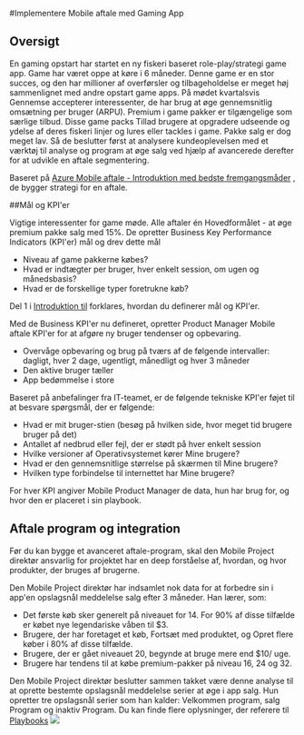 <properties 
    pageTitle="Azure Mobile aftale implementering for Gaming App"
    description="Gaming app scenarie at implementere Azure Mobile aftale" 
    services="mobile-engagement" 
    documentationCenter="mobile" 
    authors="piyushjo"
    manager="dwrede"
    editor=""/>

<tags
    ms.service="mobile-engagement"
    ms.devlang="na"
    ms.topic="article"
    ms.tgt_pltfrm="mobile-multiple"
    ms.workload="mobile" 
    ms.date="08/19/2016"
    ms.author="piyushjo"/>

#<a name="implement-mobile-engagement-with-gaming-app"></a>Implementere Mobile aftale med Gaming App

## <a name="overview"></a>Oversigt

En gaming opstart har startet en ny fiskeri baseret role-play/strategi game app. Game har været oppe at køre i 6 måneder. Denne game er en stor succes, og den har millioner af overførsler og tilbageholdelse er meget høj sammenlignet med andre opstart game apps. På mødet kvartalsvis Gennemse accepterer interessenter, de har brug at øge gennemsnitlig omsætning per bruger (ARPU). Premium i game pakker er tilgængelige som særlige tilbud. Disse game packs Tillad brugere at opgradere udseende og ydelse af deres fiskeri linjer og lures eller tackles i game. Pakke salg er dog meget lav. Så de beslutter først at analysere kundeoplevelsen med et værktøj til analyse og program at øge salg ved hjælp af avancerede derefter for at udvikle en aftale segmentering.

Baseret på [Azure Mobile aftale - Introduktion med bedste fremgangsmåder](mobile-engagement-getting-started-best-practices.md) , de bygger strategi for en aftale.

##<a name="objectives-and-kpis"></a>Mål og KPI'er

Vigtige interessenter for game møde. Alle aftaler én Hovedformålet - at øge premium pakke salg med 15%. De opretter Business Key Performance Indicators (KPI'er) mål og drev dette mål

* Niveau af game pakkerne købes?
* Hvad er indtægter per bruger, hver enkelt session, om ugen og månedsbasis?
* Hvad er de forskellige typer foretrukne køb?

Del 1 i [Introduktion til](mobile-engagement-getting-started-best-practices.md) forklares, hvordan du definerer mål og KPI'er. 

Med de Business KPI'er nu defineret, opretter Product Manager Mobile aftale KPI'er for at afgøre ny bruger tendenser og opbevaring.

* Overvåge opbevaring og brug på tværs af de følgende intervaller: dagligt, hver 2 dage, ugentligt, månedligt og hver 3 måneder
* Den aktive bruger tæller
* App bedømmelse i store

Baseret på anbefalinger fra IT-teamet, er de følgende tekniske KPI'er føjet til at besvare spørgsmål, der er følgende:

* Hvad er mit bruger-stien (besøg på hvilken side, hvor meget tid brugere bruger på det)
* Antallet af nedbrud eller fejl, der er stødt på hver enkelt session
* Hvilke versioner af Operativsystemet kører Mine brugere?
* Hvad er den gennemsnitlige størrelse på skærmen til Mine brugere?
* Hvilken type forbindelse til internettet har Mine brugere?

For hver KPI angiver Mobile Product Manager de data, hun har brug for, og hvor den er placeret i sin playbook.

## <a name="engagement-program-and-integration"></a>Aftale program og integration

Før du kan bygge et avanceret aftale-program, skal den Mobile Project direktør ansvarlig for projektet har en deep forståelse af, hvordan, og hvor produkter, der bruges af brugerne.

Den Mobile Project direktør har indsamlet nok data for at forbedre sin i app'en opslagsnål meddelelse salg efter 3 måneder. Han lærer, som:

* Det første køb sker generelt på niveauet for 14. For 90% af disse tilfælde er købet nye legendariske våben til $3.
* Brugere, der har foretaget et køb, Fortsæt med produktet, og Opret flere køber i 80% af disse tilfælde.
* Brugere, der er gået niveauet 20, begynde at bruge mere end $10/ uge.
* Brugere har tendens til at købe premium-pakker på niveau 16, 24 og 32.

Den Mobile Project direktør beslutter sammen takket være denne analyse til at oprette bestemte opslagsnål meddelelse serier at øge i app salg. Hun opretter tre opslagsnål serier som han kalder: Velkommen program, salg Program og inaktiv Program. Du kan finde flere oplysninger, der referere til [Playbooks](https://github.com/Azure/azure-mobile-engagement-samples/tree/master/Playbooks)
    ![][1]

<!--Image references-->

[1]: ./media/mobile-engagement-game-scenario/notification-scenario.png

<!--Link references-->
